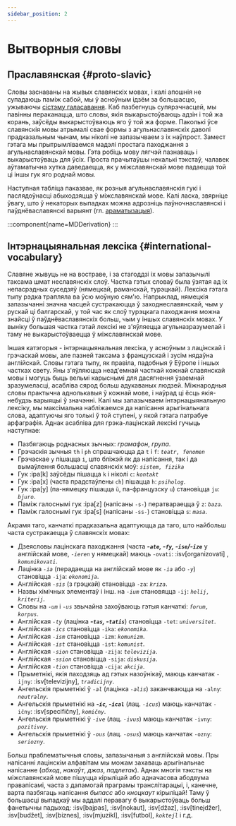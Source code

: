 ```yaml
---
sidebar_position: 2
---
```


# Вытворныя словы

## Праславянская \{#proto-slavic}

Словы заснаваны на жывых славянскіх мовах, і калі апошнія не супадаюць паміж сабой, мы ў асноўным ідзём за большасцю, ужываючы [сістэму галасавання][1]. Каб пазбегнуць супярэчнасцей, мы павінны пераканацца, што словы, якія выкарыстоўваюць адзін і той жа корань, заўсёды выкарыстоўваюць яго ў той жа форме. Паколькі ўсе славянскія мовы атрымалі свае формы з агульнаславянскіх даволі прадказальным чынам, мы ніколі не запазычваем з іх наўпрост. Замест гэтага мы прытрымліваемся мадэлі простага паходжання з агульнаславянскай мовы. Гэта робіць мову лягчэй пазнаваць і выкарыстоўваць для ўсіх. Проста прачытаўшы некалькі тэкстаў, чалавек аўтаматычна хутка даведаецца, як у міжславянскай мове падаецца той ці іншы гук яго роднай мовы.

Наступная табліца паказвае, як розныя агульнаславянскія гукі і паслядоўнасці абыходзяцца ў міжславянскай мове. Калі ласка, звярніце ўвагу, што ў некаторых выпадках можна адрозніць паўночнаславянскі і паўднёваславянскі варыянт (гл. [араматызацыя][2]).

:::component{name=MDDerivation}
:::

## Інтэрнацыянальная лексіка \{#international-vocabulary}

Славяне жывуць не на востраве, і за стагоддзі іх мовы запазычылі таксама шмат неславянскіх слоў. Частка гэтых словаў была ўзятая ад іх непасрэдных суседзяў (нямецкай, раманскай, турэцкай). Лексіка гэтага тыпу рэдка трапляла ва ўсю моўную сям'ю. Напрыклад, нямецкія запазычанні значна часцей сустракаюцца ў заходнеславянскай, чым у рускай ці балгарскай, у той час як слоў турэцкага паходжання можна знайсці ў паўднёваславянскіх больш, чым у іншых славянскіх мовах. У выніку большая частка гэтай лексікі не з'яўляецца агульназразумелай і таму не выкарыстоўваецца ў міжславянскай мове.

Іншая катэгорыя - інтэрнацыянальная лексіка, у асноўным з лацінскай і грэчаскай мовы, але пазней таксама з французскай і зусім нядаўна англійскай. Словы гэтага тыпу, як правіла, падобныя ў Еўропе і іншых частках свету. Яны з'яўляюцца неад'емнай часткай кожнай славянскай мовы і могуць быць вельмі карыснымі для дасягнення ўзаемнай зразумеласці, асабліва сярод больш адукаваных людзей. Міжнародныя словы практычна аднолькавыя ў кожнай мове, і наўрад ці ёсць якія-небудзь варыяцыі ў значэнні. Калі мы запазычваем інтэрнацыянальную лексіку, мы максімальна набліжаемся да напісання арыгінальнага слова, адаптуючы яго толькі ў той ступені, у якой гэтага патрабуе арфаграфія. Аднак асабліва для грэка-лацінскай лексікі гучыць наступнае:

- Пазбягаюць роднасных зычных: _грамафон_, _група_.
- Грэчаскія зычныя `th` і `ph` спрашчаюцца да `t` і `f`: _`teatr, fenomen`_
- Грэчаскае `y` пішацца `i`, што бліжэй як да напісання, так і да вымаўлення большасці славянскіх моў: _`sistem, fizika`_
- Гук :ipa[k] заўсёды пішацца `k` і ніколі `c`: _`kontakt`_
- Гук :ipa[x] (часта прадстаўлены `ch`) пішацца `h`: _`psiholog`_.
- Гук :ipa[y] (па-нямецку пішацца `ü`, па-французску `u`) становіцца `ju`: _`bjuro`_.
- Паміж галоснымі гук :ipa[z] (напісаны `-s-`) ператвараецца ў `z`: _`baza`_.
- Паміж галоснымі гук :ipa[s] (напісаны `-ss-`) становіцца `s`: _`masa`_.

Акрамя таго, канчаткі прадказальна адаптуюцца да таго, што найбольш часта сустракаецца ў славянскіх мовах:

- Дзеясловы лацінскага паходжання (часта _**-`ate`, -`fy`, -`ise`/-`ize`**_ у англійскай мове, _`-ieren`_ у нямецкай) маюць `-ovati`: :isv[organizovati] , _`komunikovati`_.
- Лацінка _`-ia`_ (перадаецца на англійскай мове як _`-ia`_ або _`-y`_) становіцца `-ija`: _`ekonomija`_.
- Англійская _`-sis`_ (з грэцкай) становіцца `-za`: _`kriza`_.
- Назвы хімічных элементаў і інш. на _`-ium`_ становяцца `-ij`: _`helij, kriterij`_.
- Словы на _`-um`_ і _`-us`_ звычайна захоўваюць гэтыя канчаткі: _`forum, korpus`_.
- Англійская _`-ty`_ (лацінка _**-`tas`, -`tatis`**_) становіцца `-tet`: _`universitet`_.
- Англійская _`-ics`_ становіцца `-ika`: _`ekonomika`_.
- Англійская _`-ism`_ становіцца `-izm`: _`komunizm`_.
- Англійская _`-ist`_ становіцца `-ist`: _`komunist`_.
- Англійская _`-sion`_ становіцца `-zija`: _`televizija`_.
- Англійская _`-ssion`_ становіцца `-sija`: _`diskusija`_.
- Англійская _`-tion`_ становіцца `-cija`: _`akcija`_.
- Прыметнікі, якія паходзяць ад гэтых назоўнікаў, маюць канчатак `-ijny`: :isv[televizijny], _`tradicijny`_.
- Ангельскія прыметнікі ў _`-al`_ (лацінка _`-alis`_) заканчваюцца на `-alny`: _`neutralny`_.
- Ангельскія прыметнікі на _**-`ic`, -`ical`**_ (лац. _`-icus`_) маюць канчатак `-ičny`: :isv[specifičny], _`komičny`_.
- Ангельскія прыметнікі ў _`-ive`_ (лац. _`-ivus`_) маюць канчатак `-ivny`: _`pozitivny`_.
- Ангельскія прыметнікі ў _`-ous`_ (лац. _`-osus`_) маюць канчатак `-ozny`: _`seriozny`_.

Больш праблематычныя словы, запазычаныя з англійскай мовы. Пры напісанні лацінскім алфавітам мы можам захаваць арыгінальнае напісанне (_абход_, _накаўт_, _джаз_, _падлетак_). Аднак многія тэксты на міжславянскай мове пішуцца кірыліцай або адначасова абодвума правапісамі, часта з дапамогай праграмы транслітарацыі, і, канечне, варта пазбягаць напісання _быпасс_ або _кноцкаут_ кірыліцай! Таму ў большасці выпадкаў мы аддалі перавагу б выкарыстоўваць больш фанетычны падыход: :isv[bajpas], :isv[nokaut], :isv[džaz], :isv[tinejdžer], :isv[budžet], :isv[biznes], :isv[mjuzikl], :isv[futbol], _`koktejl`_ і г.д.

[1]: ../introduction/design-criteria.md#vocabulary
[2]: flavourisation.md
